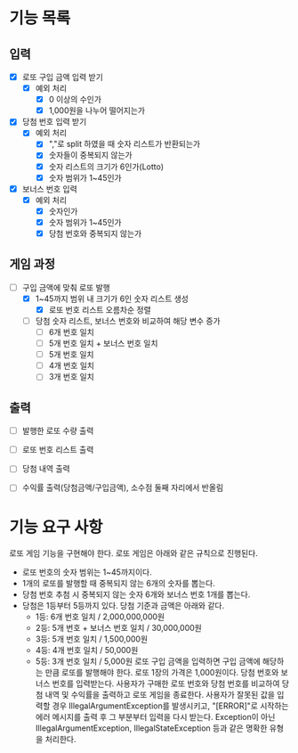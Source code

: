 # 기능 목록

## 입력
- [x] 로또 구입 금액 입력 받기
  - [x] 예외 처리
    - [x] 0 이상의 수인가
    - [x] 1,000원을 나누어 떨어지는가
- [x] 당첨 번호 입력 받기
  - [x] 예외 처리
    - [x] ","로 split 하였을 때 숫자 리스트가 반환되는가
    - [x] 숫자들이 중복되지 않는가
    - [x] 숫자 리스트의 크기가 6인가(Lotto)
    - [x] 숫자 범위가 1~45인가
- [x] 보너스 번호 입력
  - [x] 예외 처리
    - [x] 숫자인가
    - [x] 숫자 범위가 1~45인가
    - [x] 당첨 번호와 중복되지 않는가

## 게임 과정
- [ ] 구입 금액에 맞춰 로또 발행
  - [x] 1~45까지 범위 내 크기가 6인 숫자 리스트 생성
    - [x] 로또 번호 리스트 오름차순 정렬
  - [ ] 당첨 숫자 리스트, 보너스 번호와 비교하여 해당 변수 증가
    - [ ] 6개 번호 일치
    - [ ] 5개 번호 일치 + 보너스 번호 일치
    - [ ] 5개 번호 일치
    - [ ] 4개 번호 일치
    - [ ] 3개 번호 일치

## 출력
- [ ] 발행한 로또 수량 출력
- [ ] 로또 번호 리스트 출력
- [ ] 당첨 내역 출력
- [ ] 수익률 출력(당첨금액/구입금액), 소수점 둘째 자리에서 반올림



# 기능 요구 사항
로또 게임 기능을 구현해야 한다. 로또 게임은 아래와 같은 규칙으로 진행된다.

- 로또 번호의 숫자 범위는 1~45까지이다.
- 1개의 로또를 발행할 때 중복되지 않는 6개의 숫자를 뽑는다.
- 당첨 번호 추첨 시 중복되지 않는 숫자 6개와 보너스 번호 1개를 뽑는다.
- 당첨은 1등부터 5등까지 있다. 당첨 기준과 금액은 아래와 같다.
    - 1등: 6개 번호 일치 / 2,000,000,000원
    - 2등: 5개 번호 + 보너스 번호 일치 / 30,000,000원
    - 3등: 5개 번호 일치 / 1,500,000원
    - 4등: 4개 번호 일치 / 50,000원
    - 5등: 3개 번호 일치 / 5,000원
      로또 구입 금액을 입력하면 구입 금액에 해당하는 만큼 로또를 발행해야 한다.
      로또 1장의 가격은 1,000원이다.
      당첨 번호와 보너스 번호를 입력받는다.
      사용자가 구매한 로또 번호와 당첨 번호를 비교하여 당첨 내역 및 수익률을 출력하고 로또 게임을 종료한다.
      사용자가 잘못된 값을 입력할 경우 IllegalArgumentException를 발생시키고, "[ERROR]"로 시작하는 에러 메시지를 출력 후 그 부분부터 입력을 다시 받는다.
      Exception이 아닌 IllegalArgumentException, IllegalStateException 등과 같은 명확한 유형을 처리한다.


